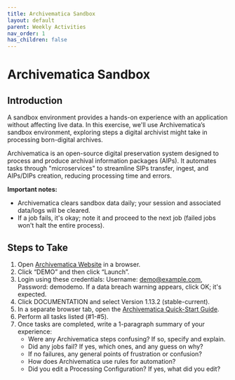 ```yaml
---
title: Archivematica Sandbox
layout: default
parent: Weekly Activities
nav_order: 1
has_children: false
---
```


# Archivematica Sandbox

## Introduction

A sandbox environment provides a hands-on experience with an application without affecting live data. In this exercise, we'll use Archivematica’s sandbox environment, exploring steps a digital archivist might take in processing born-digital archives.

Archivematica is an open-source digital preservation system designed to process and produce archival information packages (AIPs). It automates tasks through "microservices" to streamline SIPs transfer, ingest, and AIPs/DIPs creation, reducing processing time and errors.

**Important notes:**
- Archivematica clears sandbox data daily; your session and associated data/logs will be cleared.
- If a job fails, it's okay; note it and proceed to the next job (failed jobs won't halt the entire process).

## Steps to Take

1. Open [Archivematica Website](https://www.archivematica.org/en/) in a browser.
2. Click “DEMO” and then click “Launch”.
3. Login using these credentials: Username: demo@example.com, Password: demodemo. If a data breach warning appears, click OK; it's expected.
4. Click DOCUMENTATION and select Version 1.13.2 (stable-current).
5. In a separate browser tab, open the <a href="https://www.archivematica.org/en/docs/archivematica-1.15/getting-started/quick-start/quick-start/#quick-start" target="_blank">Archivematica Quick-Start Guide</a>.
6. Perform all tasks listed (#1-#5).
7. Once tasks are completed, write a 1-paragraph summary of your experience:
   - Were any Archivematica steps confusing? If so, specify and explain.
   - Did any jobs fail? If yes, which ones, and any guess on why?
   - If no failures, any general points of frustration or confusion?
   - How does Archivematica use rules for automation?
   - Did you edit a Processing Configuration? If yes, what did you edit?
